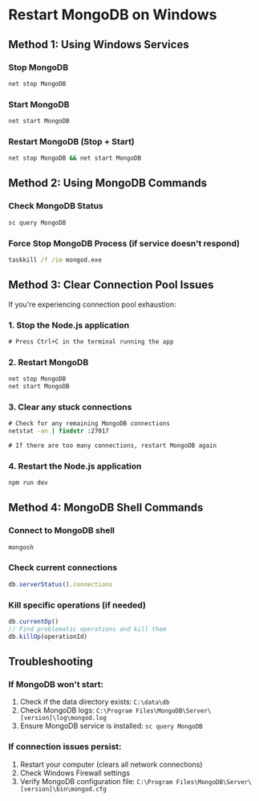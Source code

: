 # Restart MongoDB on Windows

## Method 1: Using Windows Services

### Stop MongoDB
```cmd
net stop MongoDB
```

### Start MongoDB
```cmd
net start MongoDB
```

### Restart MongoDB (Stop + Start)
```cmd
net stop MongoDB && net start MongoDB
```

## Method 2: Using MongoDB Commands

### Check MongoDB Status
```cmd
sc query MongoDB
```

### Force Stop MongoDB Process (if service doesn't respond)
```cmd
taskkill /f /im mongod.exe
```

## Method 3: Clear Connection Pool Issues

If you're experiencing connection pool exhaustion:

### 1. Stop the Node.js application
```cmd
# Press Ctrl+C in the terminal running the app
```

### 2. Restart MongoDB
```cmd
net stop MongoDB
net start MongoDB
```

### 3. Clear any stuck connections
```cmd
# Check for any remaining MongoDB connections
netstat -an | findstr :27017

# If there are too many connections, restart MongoDB again
```

### 4. Restart the Node.js application
```cmd
npm run dev
```

## Method 4: MongoDB Shell Commands

### Connect to MongoDB shell
```cmd
mongosh
```

### Check current connections
```javascript
db.serverStatus().connections
```

### Kill specific operations (if needed)
```javascript
db.currentOp()
// Find problematic operations and kill them
db.killOp(operationId)
```

## Troubleshooting

### If MongoDB won't start:
1. Check if the data directory exists: `C:\data\db`
2. Check MongoDB logs: `C:\Program Files\MongoDB\Server\[version]\log\mongod.log`
3. Ensure MongoDB service is installed: `sc query MongoDB`

### If connection issues persist:
1. Restart your computer (clears all network connections)
2. Check Windows Firewall settings
3. Verify MongoDB configuration file: `C:\Program Files\MongoDB\Server\[version]\bin\mongod.cfg`